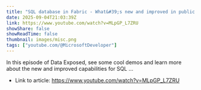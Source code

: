 ```yaml
---
title: "SQL database in Fabric - What&#39;s new and improved in public preview? | Data Exposed"
date: 2025-09-04T21:03:39Z
link: https://www.youtube.com/watch?v=MLpGP_L7ZRU
showShare: false
showReadTime: false
thumbnail: images/misc.png
tags: ["youtube.com/@MicrosoftDeveloper"]
---
```

In this episode of Data Exposed, see some cool demos and learn more about the new and improved capabilities for SQL ...

- Link to article: https://www.youtube.com/watch?v=MLpGP_L7ZRU